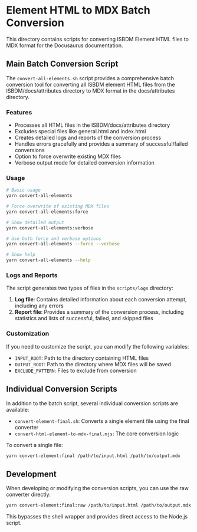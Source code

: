 # Element HTML to MDX Batch Conversion

This directory contains scripts for converting ISBDM Element HTML files to MDX format for the Docusaurus documentation.

## Main Batch Conversion Script

The `convert-all-elements.sh` script provides a comprehensive batch conversion tool for converting all ISBDM element HTML files from the ISBDM/docs/attributes directory to MDX format in the docs/attributes directory.

### Features

- Processes all HTML files in the ISBDM/docs/attributes directory
- Excludes special files like general.html and index.html
- Creates detailed logs and reports of the conversion process
- Handles errors gracefully and provides a summary of successful/failed conversions
- Option to force overwrite existing MDX files
- Verbose output mode for detailed conversion information

### Usage

```bash
# Basic usage
yarn convert-all-elements

# Force overwrite of existing MDX files
yarn convert-all-elements:force

# Show detailed output
yarn convert-all-elements:verbose

# Use both force and verbose options
yarn convert-all-elements --force --verbose

# Show help
yarn convert-all-elements --help
```

### Logs and Reports

The script generates two types of files in the `scripts/logs` directory:

1. **Log file**: Contains detailed information about each conversion attempt, including any errors
2. **Report file**: Provides a summary of the conversion process, including statistics and lists of successful, failed, and skipped files

### Customization

If you need to customize the script, you can modify the following variables:

- `INPUT_ROOT`: Path to the directory containing HTML files
- `OUTPUT_ROOT`: Path to the directory where MDX files will be saved
- `EXCLUDE_PATTERN`: Files to exclude from conversion

## Individual Conversion Scripts

In addition to the batch script, several individual conversion scripts are available:

- `convert-element-final.sh`: Converts a single element file using the final converter
- `convert-html-element-to-mdx-final.mjs`: The core conversion logic

To convert a single file:

```bash
yarn convert-element:final /path/to/input.html /path/to/output.mdx
```

## Development

When developing or modifying the conversion scripts, you can use the raw converter directly:

```bash
yarn convert-element:final:raw /path/to/input.html /path/to/output.mdx
```

This bypasses the shell wrapper and provides direct access to the Node.js script.